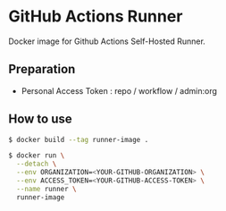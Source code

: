 # GitHub Actions Runner

Docker image for Github Actions Self-Hosted Runner.

## Preparation

- Personal Access Token : repo / workflow / admin:org

## How to use

```sh
$ docker build --tag runner-image .

$ docker run \
  --detach \
  --env ORGANIZATION=<YOUR-GITHUB-ORGANIZATION> \
  --env ACCESS_TOKEN=<YOUR-GITHUB-ACCESS-TOKEN> \
  --name runner \
  runner-image
```
